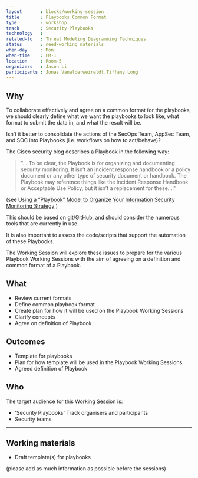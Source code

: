 ```yaml
---
layout       : blocks/working-session
title        : Playbooks Common Format
type         : workshop
track        : Security Playbooks
technology   :
related-to   : Threat Modeling Diagramming Techniques
status       : need-working materials
when-day     : Mon
when-time    : PM-1
location     : Room-5
organizers   : Jason Li
participants : Jonas Vanalderweireldt,Tiffany Long
---
```


## Why

To collaborate effectively and agree on a common format for the playbooks, we should clearly define what we want the playbooks to look like, what format to submit the data in, and what the result will be.

Isn't it better to consolidate the actions of the SecOps Team, AppSec Team, and SOC into Playbooks (i.e. workflows on how to act/behave)?

The Cisco security blog describes a Playbook in the following way: 

> "... To be clear, the Playbook is for organizing and documenting security monitoring. It isn’t an incident response handbook or a policy document or any other type of security document or handbook. The Playbook may reference things like the Incident Response Handbook or Acceptable Use Policy, but it isn’t a replacement for these...."

(see [Using a “Playbook” Model to Organize Your Information Security Monitoring Strategy](http://blogs.cisco.com/security/using-a-playbook-model-to-organize-your-information-security-monitoring-strategy) )

This should be based on git/GitHub, and should consider the numerous tools that are currently in use.

It is also important to assess the code/scripts that support the automation of these Playbooks.

The Working Session will explore these issues to prepare for the various Playbook Working Sessions with the aim of agreeing on a definition and common format of a Playbook.

## What

 - Review current formats
 - Define common playbook format
 - Create plan for how it will be used on the Playbook Working Sessions
 - Clarify concepts
 - Agree on definition of Playbook
 
## Outcomes

- Template for playbooks
- Plan for how template will be used in the Playbook Working Sessions.
- Agreed definition of Playbook 

## Who

The target audience for this Working Session is:

 - 'Security Playbooks' Track organisers and participants
 -  Security teams

--- 

## Working materials

- Draft template(s) for playbooks

(please add as much information as possible before the sessions)

